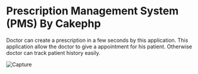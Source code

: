 # Prescription Management System (PMS) By Cakephp

<p>Doctor can create a prescription in a few seconds by this application. This application allow the doctor to give a appointment for his patient. Otherwise doctor can track patient history easily.</p>

![Capture](https://user-images.githubusercontent.com/38864124/65862163-75576100-e38f-11e9-8f5b-99a1196761f3.PNG)

